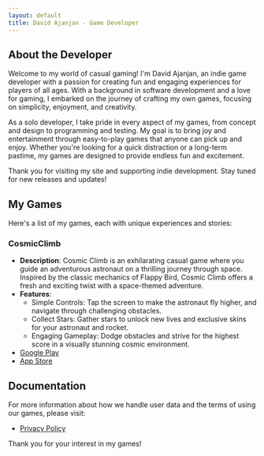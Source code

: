 ```yaml
---
layout: default
title: David Ajanjan - Game Developer
---
```


## About the Developer

Welcome to my world of casual gaming! I'm David Ajanjan, an indie game developer with a passion for creating fun and 
engaging experiences for players of all ages. With a background in software development and a love for gaming, I
embarked on the journey of crafting my own games, focusing on simplicity, enjoyment, and creativity.

As a solo developer, I take pride in every aspect of my games, from concept and design to programming and testing. My 
goal is to bring joy and entertainment through easy-to-play games that anyone can pick up and enjoy. Whether you're 
looking for a quick distraction or a long-term pastime, my games are designed to provide endless fun and excitement.

Thank you for visiting my site and supporting indie development. Stay tuned for new releases and updates!

## My Games

Here's a list of my games, each with unique experiences and stories:

### CosmicClimb
- **Description**: Cosmic Climb is an exhilarating casual game where you guide an adventurous astronaut on a thrilling 
journey through space. Inspired by the classic mechanics of Flappy Bird, Cosmic Climb offers a fresh and exciting 
twist with a space-themed adventure.
- **Features**: 
  - Simple Controls: Tap the screen to make the astronaut fly higher, and navigate through challenging obstacles.
  - Collect Stars: Gather stars to unlock new lives and exclusive skins for your astronaut and rocket.
  - Engaging Gameplay: Dodge obstacles and strive for the highest score in a visually stunning cosmic environment.
- [Google Play](#)
- [App Store](#)

## Documentation

For more information about how we handle user data and the terms of using our games, please visit:

- [Privacy Policy](/privacy-policy)

Thank you for your interest in my games!
